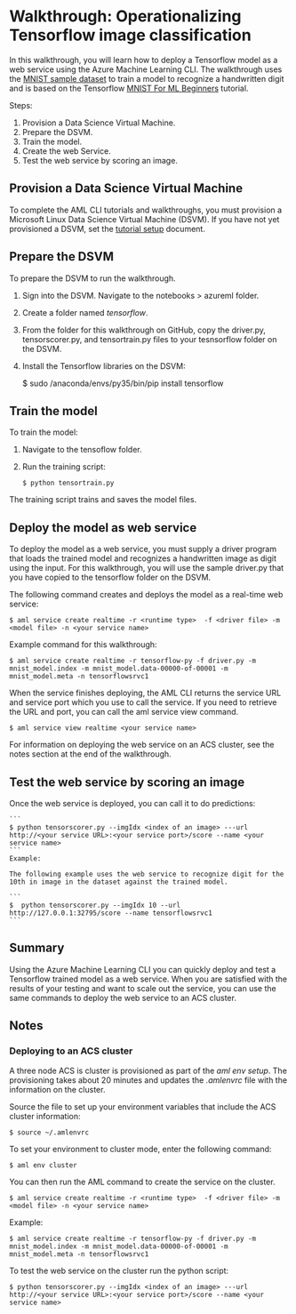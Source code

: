 # Walkthrough: Operationalizing Tensorflow image classification 

In this walkthrough, you will learn how to deploy a Tensorflow model as a web service using the Azure Machine Learning CLI. The walkthrough uses the [MNIST sample dataset](http://yann.lecun.com/exdb/mnist/) to train a model to recognize a handwritten digit and is based on the Tensorflow [MNIST For ML Beginners](https://www.tensorflow.org/get_started/mnist/beginners) tutorial. 

Steps:

1.  Provision a Data Science Virtual Machine.
2.  Prepare the DSVM.
2.  Train the model.
2.  Create the web Service.
3.  Test the web service by scoring an image.

## Provision a Data Science Virtual Machine

To complete the AML CLI tutorials and walkthroughs, you must provision a Microsoft Linux Data Science Virtual Machine (DSVM). If you have not yet provisioned a DSVM, set the [tutorial setup](../../../tutorial_setup.md) document.

## Prepare the DSVM 

To prepare the DSVM to run the walkthrough.

1. Sign into the DSVM. Navigate to the notebooks > azureml folder. 
2. Create a folder named *tensorflow*. 
3. From the folder for this walkthrough on GitHub, copy the driver.py, tensorscorer.py, and tensortrain.py files to your tesnsorflow folder on the DSVM.
3. Install the Tensorflow libraries on the DSVM:

	$ sudo /anaconda/envs/py35/bin/pip install tensorflow

## Train the model

To train the model: 

1. Navigate to the tensoflow folder.
2. Run the training script:
	
	```
	$ python tensortrain.py
	```

The training script trains and saves the model files.

## Deploy the model as web service

To deploy the model as a web service, you must supply a driver program that loads the trained model and recognizes a handwritten image as digit using the input. For this walkthrough, you will use the sample driver.py that you have copied to the tensorflow folder on the DSVM.

The following command creates and deploys the model as a real-time web service:


	$ aml service create realtime -r <runtime type>  -f <driver file> -m <model file> -n <your service name>

Example command for this walkthrough:
		
	$ aml service create realtime -r tensorflow-py -f driver.py -m mnist_model.index -m mnist_model.data-00000-of-00001 -m mnist_model.meta -n tensorflowsrvc1

When the service finishes deploying, the AML CLI returns the service URL and service port which you use to call the service. If you need to retrieve the URL and port, you can call the aml service view command.

	$ aml service view realtime <your service name>

For information on deploying the web service on an ACS cluster, see the notes section at the end of the walkthrough.

## Test the web service by scoring an image

Once the web service is deployed, you can call it to do predictions:

	```
	$ python tensorscorer.py --imgIdx <index of an image> ---url http://<your service URL>:<your service port>/score --name <your service name>
	```
	Example:
	
	The following example uses the web service to recognize digit for the 10th in image in the dataset against the trained model.

	```
	$  python tensorscorer.py --imgIdx 10 --url http://127.0.0.1:32795/score --name tensorflowsrvc1
	```

## Summary

Using the Azure Machine Learning CLI you can quickly deploy and test a Tensorflow trained model as a web service. When you are satisfied with the results of your testing and want to scale out the service, you can use the same commands to deploy the web service to an ACS cluster.

## Notes

### Deploying to an ACS cluster

A three node ACS is cluster is provisioned as part of the *aml env setup*. The provisioning takes about 20 minutes and updates the *.amlenvrc* file with the information on the cluster.

Source the file to set up your environment variables that include the ACS cluster information:

	$ source ~/.amlenvrc

To set your environment to cluster mode, enter the following command:

	$ aml env cluster

You can then run the AML command to create the service on the cluster.

	$ aml service create realtime -r <runtime type>  -f <driver file> -m <model file> -n <your service name>

Example:
		
	$ aml service create realtime -r tensorflow-py -f driver.py -m mnist_model.index -m mnist_model.data-00000-of-00001 -m mnist_model.meta -n tensorflowsrvc1



To test the web service on the cluster run the python script:

	$ python tensorscorer.py --imgIdx <index of an image> ---url http://<your service URL>:<your service port>/score --name <your service name>

